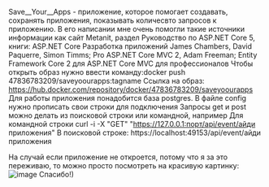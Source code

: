 Save__Your__Apps - приложение, которое помогает создавать, сохранять приложения, показывать количесвто запросов к приложению. В его написании мне очень помогли такие источники информации как сайт Metanit, раздел Руководство по ASP.NET Core 5, книги: ASP.NET Core Разработка приложений James Chambers, David Paquerre, Simon Timms; Pro ASP.NET Core MVC 2, Adam Freeman; Entity Framework Core 2 для ASP.NET Core MVC для профессионалов
Чтобы открыть образ нужно ввести команду:docker push 47836783209/saveyoourapps:tagname
Ссылка на образ: https://hub.docker.com/repository/docker/47836783209/saveyoourapps
Для работы приложения понадобится база postgres. В файле config нужно прописать свои строки для подключения
Запросы get и post можно делать из поисковой строки или командной, например
Для командной строки curl -i -X "GET" "https://127.0.0.1:порт/api/event/айди приложения"
В поисковой строке: https://localhost:49153/api/event/айди приложения


На случай если приложение не откроется, потому что я за это переживаю, то можно просто посмотреть на красивую картинку:
![image](https://user-images.githubusercontent.com/96973326/171040282-d88cc8ed-ceb5-4cb9-889c-9aef17261ae0.png)
Спасибо!)
